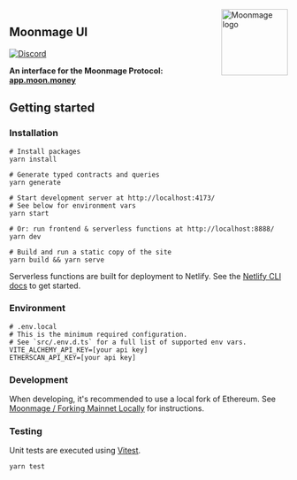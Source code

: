 <img src="https://github.com/MoonmageFarms/Moonmage-Brand-Assets/blob/main/MOON/moon-128x128.png" alt="Moonmage logo" align="right" width="120" />

## Moonmage UI

[![Discord][discord-badge]][discord-url]

[discord-badge]: https://img.shields.io/discord/880413392916054098?label=Moonmage
[discord-url]: https://discord.gg/moonmage

**An interface for the Moonmage Protocol: [app.moon.money](https://app.moon.money)**

## Getting started

### Installation
```
# Install packages
yarn install

# Generate typed contracts and queries
yarn generate

# Start development server at http://localhost:4173/
# See below for environment vars
yarn start

# Or: run frontend & serverless functions at http://localhost:8888/
yarn dev

# Build and run a static copy of the site
yarn build && yarn serve
```

Serverless functions are built for deployment to Netlify. See the [Netlify CLI docs](https://docs.netlify.com/cli/get-started/) to get started.

### Environment
```
# .env.local
# This is the minimum required configuration. 
# See `src/.env.d.ts` for a full list of supported env vars.
VITE_ALCHEMY_API_KEY=[your api key]
ETHERSCAN_API_KEY=[your api key]
```

### Development

When developing, it's recommended to use a local fork of Ethereum. See [Moonmage / Forking Mainnet Locally](https://github.com/MoonmageFarms/Moonmage#forking-mainnet-locally) for instructions.

### Testing

Unit tests are executed using [Vitest](https://vitest.dev/).

```
yarn test
```
